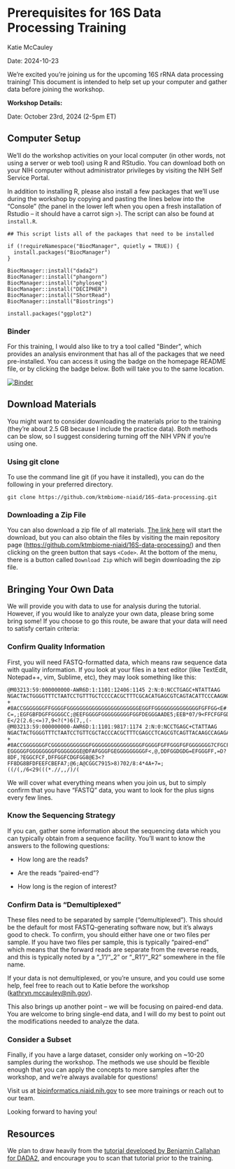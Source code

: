 Prerequisites for 16S Data Processing Training
================
Katie McCauley

Date: 2024-10-23

We’re excited you’re joining us for the upcoming 16S rRNA data
processing training! This document is intended to help set up your
computer and gather data before joining the workshop.

**Workshop Details:**

Date: October 23rd, 2024 (2-5pm ET)

## Computer Setup

We’ll do the workshop activities on your local computer (in other words, not using a server or web tool) using R and
RStudio. You can download both on your NIH computer without administrator privileges by
visiting the NIH Self Service Portal.

In addition to installing R, please also install a few packages that
we’ll use during the workshop by copying and pasting the lines below
into the “Console” (the panel in the lower left when you open a fresh
installation of Rstudio – it should have a carrot sign `>`). The script
can also be found at `install.R`.

    ## This script lists all of the packages that need to be installed

    if (!requireNamespace("BiocManager", quietly = TRUE)) {
      install.packages("BiocManager")
    }

    BiocManager::install("dada2")
    BiocManager::install("phangorn")
    BiocManager::install("phyloseq")
    BiocManager::install("DECIPHER")
    BiocManager::install("ShortRead")
    BiocManager::install("Biostrings")

    install.packages("ggplot2")

### Binder

For this training, I would also like to try a tool called "Binder", which provides an analysis environment that has all of the packages that we need pre-installed. You can access it using the badge on the homepage README file, or by clicking the badge below. Both will take you to the same location.

[![Binder](https://mybinder.org/badge_logo.svg)](https://mybinder.org/v2/gh/ktmbiome-niaid/base-binder-env/HEAD?urlpath=git-pull?repo=https://github.com/ktmbiome-niaid/16S-data-processing)

## Download Materials

You might want to consider downloading the materials prior to the
training (they’re about 2.5 GB because I include the practice data).
Both methods can be slow, so I suggest considering turning off the NIH VPN
if you’re using one.

### Using git clone

To use the command line git (if you have it installed), you can do the
following in your preferred directory.

    git clone https://github.com/ktmbiome-niaid/16S-data-processing.git

### Downloading a Zip File

You can also download a zip file of all materials.
[The link here](https://github.com/ktmbiome-niaid/16S-data-processing/archive/refs/heads/main.zip) will start the download, but you can also obtain the files by visiting the main
repository page
(<https://github.com/ktmbiome-niaid/16S-data-processing/>) and
then clicking on the green button that says `<Code>`. At the bottom of
the menu, there is a button called `Download Zip` which will begin
downloading the zip file.

## Bringing Your Own Data

We will provide you with data to use for
analysis during the tutorial. However, if you would like to analyze
your own data, please bring some bring some! If you choose to
go this route, be aware that your data will need to satisfy
certain criteria:

### Confirm Quality Information

First, you will need FASTQ-formatted data, which means raw sequence data
with quality information. If you look at your files in a text editor
(like TextEdit, Notepad++, vim, Sublime, etc), they may look something
like this:

    @M03213:59:000000000-AWR6D:1:1101:12406:1145 2:N:0:NCCTGAGC+NTATTAAG
    NGACTACTGGGGTTTCTAATCCTGTTTGCTCCCCACGCTTTCGCACATGAGCGTCAGTACATTCCCAAGNGGCTGCCTTCGCCTTCGGTATTCCTCCACATCTCTACGCNTTTCACCGCTACACGTGGAATTCTACCCCTCCCTAAAGTACTCTAGATTCCCAGTCTGAAATGCAATTCCCAGGTTAAGCCCGGGGCTTTCACACCTCACTTAAAAATCCGCCTGCGTGCCCTTTACGCCCAGTTATTCCGATTAACGCT
    +
    #8ACCGGGGGGGFFGGGGFGGGGGGGGGGGGGGGGGGGGGGGEGGFFGGGGGGGGGGGGGGFGFFGG<E#:BFFGGGFGGGGGCGGFEFGFFGGGGG<CFFCFGGGGGG#99@FFGGEGBGGFGGF8CFFFEFGGG<=9DC>DDGGD?C=,;EGFGBFDGFFGGGGCC;@EEFGGGGFGGGGGGGGGFGGFDEGGGAADE5;EEB*07/9<FFCFGFGD@=@EDFF>7>9;C?E</2(2.6;<=)7,9<?(*)6(7,,(-
    @M03213:59:000000000-AWR6D:1:1101:9817:1174 2:N:0:NCCTGAGC+CTATTAAG
    NGACTACTGGGGTTTCTAATCCTGTTCGCTACCCACGCTTTCGAGCCTCAGCGTCAGTTACAAGCCAGAGAGCCGCTTTCGCCACAGGTGTTCCTCCATATATCTACGCATTTCACCGCTACACATGGAATTCCACTCTCCCCTCTTGCACTCAAGTTAAACAGTTTCCAAAGCAAACTATGGTTGAGCCACAGCCTTTGACTTCAGACTTATCTAACCGCCTGCGCTCGCTTTCCGCCCACTAAATCCGTATAACTCTCG
    +
    #8ACCGGGGGGGFCGGGGGGGGGGGGFGGGGGGGGGGGGGGGGFGGGGFGFFGGGFGFGGGGGGG7CFGCFFGGGGBEGGGGGGGG?EGGGGGFGGGGGGGGFGGGGGGGE@DFAFGGGFGEGGGGGGGGGF<,@,DDFGGDGDG=EFGGGFF,=D?8DF,?EGGCFCF,DFFGGFCDGFGG8@E3<?FF8DG8BFDFEEFCBEFA7;@6;A@CGGC7915>8)702/8:4*4A+7=;((/(,/6<29(((*.//,,/)/(

We will cover what everything means when you join us, but to simply
confirm that you have “FASTQ” data, you want to look for the plus signs
every few lines.

### Know the Sequencing Strategy

If you can, gather some information about the sequencing data which you
can typically obtain from a sequence facility. You’ll want to know the
answers to the following questions:

- How long are the reads?

- Are the reads “paired-end”?

- How long is the region of interest?

### Confirm Data is “Demultiplexed”

These files need to be separated by sample (“demultiplexed”). This
should be the default for most FASTQ-generating software now, but it’s
always good to check. To confirm, you should either have one or two
files per sample. If you have two files per sample, this is typically
“paired-end” which means that the forward reads are separate from the
reverse reads, and this is typically noted by a “\_1”/“\_2” or
“\_R1”/“\_R2” somewhere in the file name.

If your data is not demultiplexed, or you’re unsure, and you could use
some help, feel free to reach out to Katie before the workshop
(<kathryn.mccauley@nih.gov>).

This also brings up another point – we will be focusing on paired-end
data. You are welcome to bring single-end data, and I will do my best to
point out the modifications needed to analyze the data.

### Consider a Subset

Finally, if you have a large dataset, consider only working on \~10-20
samples during the workshop. The methods we use should be flexible
enough that you can apply the concepts to more samples after the
workshop, and we’re always available for questions!

Visit us at [bioinformatics.niaid.nih.gov](https://bioinformatics.niaid.nih.gov) to see more trainings or reach out to our team.

Looking forward to having you!

## Resources

We plan to draw heavily from the [tutorial developed by Benjamin
Callahan for DADA2](https://benjjneb.github.io/dada2/tutorial.html), and
encourage you to scan that tutorial prior to the training.
